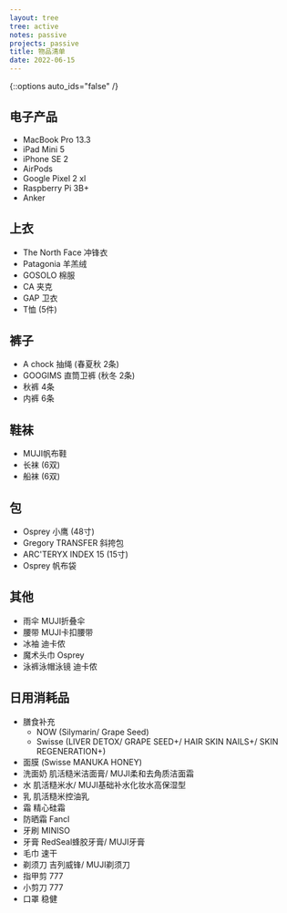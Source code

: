 ```yaml
---
layout: tree
tree: active
notes: passive
projects: passive
title: 物品清单
date: 2022-06-15
---
```



{::options auto_ids="false" /}


## 电子产品
* MacBook Pro 13.3
* iPad Mini 5
* iPhone SE 2
* AirPods
* Google Pixel 2 xl
* Raspberry Pi 3B+
* Anker

## 上衣
* The North Face 冲锋衣
* Patagonia 羊羔绒
* GOSOLO 棉服
* CA 夹克
* GAP 卫衣
* T恤 (5件)

## 裤子
* A chock 抽绳 (春夏秋 2条)
* GOOGIMS 直筒卫裤 (秋冬 2条)
* 秋裤 4条
* 内裤 6条

## 鞋袜
* MUJI帆布鞋
* 长袜 (6双)
* 船袜 (6双)

## 包
* Osprey 小鹰 (48寸)
* Gregory TRANSFER 斜挎包
* ARC'TERYX INDEX 15 (15寸)
* Osprey 帆布袋

## 其他
* 雨伞 MUJI折叠伞
* 腰带 MUJI卡扣腰带
* 冰袖 迪卡侬
* 魔术头巾 Osprey
* 泳裤泳帽泳镜 迪卡侬

## 日用消耗品
* 膳食补充
    * NOW (Silymarin/ Grape Seed)
    * Swisse (LIVER DETOX/ GRAPE SEED+/ HAIR SKIN NAILS+/ SKIN REGENERATION+)
* 面膜 (Swisse MANUKA HONEY)
* 洗面奶 肌活糙米洁面膏/ MUJI柔和去角质洁面霜
* 水 肌活糙米水/ MUJI基础补水化妆水高保湿型
* 乳 肌活糙米控油乳
* 霜 精心硅霜
* 防晒霜 Fancl
* 牙刷 MINISO
* 牙膏 RedSeal蜂胶牙膏/ MUJI牙膏
* 毛巾 速干
* 剃须刀 吉列威锋/ MUJI剃须刀
* 指甲剪 777
* 小剪刀 777
* 口罩 稳健

